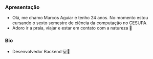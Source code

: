 ### Apresentação

- Olá, me chamo Marcos Aguiar e tenho 24 anos. No momento estou cursando o sexto semestre de ciência da computação no CESUPA.
- Adoro ir a praia, viajar e estar em contato com a natureza 🌴


### Bio

- Desenvolvedor Backend 💻💞

<!--
**MarcosAP20/MarcosAP20** is a ✨ _special_ ✨ repository because its `README.md` (this file) appears on your GitHub profile.

Here are some ideas to get you started:

- 🔭 I’m currently working on ...
- 🌱 I’m currently learning ...
- 👯 I’m looking to collaborate on ...
- 🤔 I’m looking for help with ...
- 💬 Ask me about ...
- 📫 How to reach me: ...
- 😄 Pronouns: ...
- ⚡ Fun fact: ...
-->

